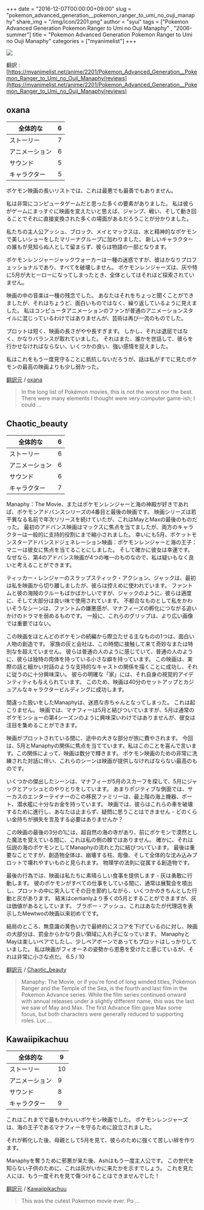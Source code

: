 +++
date = "2016-12-07T00:00:00+09:00"
slug = "pokemon_advanced_generation__pokemon_ranger_to_umi_no_ouji_manaphy"
share_img = "/img/icon/2201.png"
author = "syui"
tags = ["Pokemon Advanced Generation Pokemon Ranger to Umi no Ouji Manaphy" , "2006-summer"]
title = "Pokemon Advanced Generation Pokemon Ranger to Umi no Ouji Manaphy"
categories = ["myanimelist"]
+++

![](https://myanimelist.cdn-dena.com/images/anime/10/23168.jpg)


<!--more-->

翻訳 : [https://myanimelist.net/anime/2201/Pokemon_Advanced_Generation__Pokemon_Ranger_to_Umi_no_Ouji_Manaphy/reviews](https://myanimelist.net/anime/2201/Pokemon_Advanced_Generation__Pokemon_Ranger_to_Umi_no_Ouji_Manaphy/reviews)


## oxana



全体的な|  6
--- | ---
ストーリー|  7
アニメーション|  6
サウンド|  5
キャラクター|  5

ポケモン映画の長いリストでは、これは最悪でも最善でもありません。

私は非常にコンピュータゲームだと思った多くの要素がありました。 私は彼らがゲームにまっすぐに映画を変えたいと思えば、ジャンプ、戦い、そして動き回ることでそれに直接変換された多くの場面があるだろうことが分かりました。

私たちの主人公アッシュ、ブロック、メイとマックスは、水と精神的なポケモンで美しいショーをしたマリーナグループに加わりました。 新しいキャラクターの誰もが見知らぬ人として留まらず、彼らは物語の一部となります。

ポケモンレンジャージャックウォーカーは一種の迷惑ですが、彼はかなりプロフェッショナルであり、すべてを破壊しません。 ポケモンレンジャーズは、灰や特に5月が大ヒーローになってしまったとき、全体としてはそれほど探索されていません。

映画の中の音楽は一種の残念でした。 あなたはそれをちょっと聞くことができましたが、それはちょうど、面白いものではなく、繰り返しているように見えました。 私はコンピュータアニメーションのファンが普通のアニメーションスタイルに混じっているわけではありませんが、芸術は再び一流のものでした。

プロットは短く、映画の長さがやや長すぎます。 しかし、それは退屈ではなく、かなりバランスが取れていました。 それはまた、誰かを世話して、彼らを行かせなければならない、いくつかの良い、強い感情を捉えました。

私はこれをもう一度見守ることに抵抗しないだろうが、話は私がすでに見たポケモンの最高の映画よりも少し弱かった。

[翻訳元](https://myanimelist.net/reviews.php?id=34578) / [oxana](https://myanimelist.net/profile/oxana/reviews)


> In the long list of Pokémon movies, this is not the worst nor the best.    There were many elements I thought were very computer game-ish; I could  ...

## Chaotic_beauty



全体的な|  6
--- | ---
ストーリー|  6
アニメーション|  6
サウンド|  6
キャラクター|  7

Manaphy：The Movie、またはポケモンレンジャーと海の神殿が好きであれば、ポケモンアドバンスシリーズの4番目と最後の映画です。 映画シリーズは若干異なる名前で年次リリースを続けていたが、これはMayとMaxの最後のものだった。 最初のアドバンス映画はマックスに焦点を当てましたが、両方のキャラクターは一般的に支持的役割にまで縮小されました。 幸いにも5月、ポケットモンスターアドバンスドジェネレーション映画：ポケモンレンジャーと海の王子：マニーは彼女に焦点を当てることにしました。 そして確かに彼女は幸運です。なぜなら、第4のアドバンス映画が4つの唯一のものなので、私は疑いもなく良いと考えることができます。

ティッカー・レンジャーのスラップスティック・アクション、ジャックは、最初は私を映画から切り離しましたが、彼らは控えめに使われています。 ファントムと彼の海賊のクルーもばかばかしいですが、ジャックのように、彼らは適度に、そして大部分は良い味で使用されています。 不都合なものとして私をかわいそうなシーンは、ファントムの嫌悪感が、マナフィーズの孵化につながる追いかけのドラマを弱めるものです。 一般に、これらのグリップは、より広い画像では重要ではない。

この映画をほとんどのポケモンの続編から際立たせる主なものの1つは、面白い人物の創造です。 家族の灰と会社は、この時間に接触して来て奇妙なまたは特別なを超えていません。 彼らは普通の人のように感じていて、普通の人のように、彼らは独特の肉体を持っている小さな癖を持っています。 この映画は、実際の話と細かい対話のような支持的なキャストの関係を描くことに成功し、それに従うのに十分興味深い。 彼らの明確な「家」には、それ自身の視覚的アイデンティティも与えられています。 このため、映画は40分のセットアップとカジュアルなキャラクタービルディングに成功します。

間違った扱いをしたManaphyは、迷惑な赤ちゃんとなってしまった。 これは起こりません。 映画では、マナフィーは5月と結びついていますが、5月は通常のポケモンショーの第4シーズンのように興味深いわけではありませんが、彼女は注目を集めることができます。

映画がプロットされている間に、途中の大きな部分が旅に費やされます。 今回は、5月とManaphyの関係に焦点を当てています。私はこのことを喜んで言います。この関係によって、映画は数分で輝きます。 ポケモン映画のための非常に洗練された対話に伴い、これらのシーンは映画が提供しなければならない最高のものです。

いくつかの傑出したシーンは、マナフィーが5月のスカーフを探して、5月にジャックとアッシュとのやりとりをしています。 あまりポジティブな側面では、サーカスのエンターテイナーのこの移民ファミリーは、最上階の海上機器、ボート、潜水艦に十分なお金を持っています。 映画では、彼らはこれらの車を破壊するために進行し、あなたは止まらず、疑問に思うことはできません - どのくらい金持ちが損失を言及する必要はありませんか？

この映画の最後の3分の1には、超自然の海の寺があり、前にポケモンで漠然とした魔法を覚えている間に、これは私の側の棘ではありません。 確かに、それは伝説の海のポケモンとしてManaphyの流れと力に結びついています。 最後は重要なことですが、創造物全体は、崩壊する柱、彫像、そして全体的な沈み込みプロットで壊れやすいものと見られます。 物理学の法則に従属する創造物です。

最後の行為では、映画は私たちに素晴らしい食事を提供します - 灰は勇敢に行動します。 彼のポケモンがすべての仕事をしている間に、通常は展覧会を噴出し、プロットの中に突入してその日を節約しながら、いくつかのきちんとした行動と灰があります。 結末はcertianlyより多くの5月とすることができますが、灰は価値があるとしています。 ブラボー・アッシュ、これはあなたが代理店を表示したMewtwoの映画以来初めてです。

結局のところ、無意識の黄色い力で最終的にスコアを下げているのに対し、映画の大部分は、罰金からかなり良い領域に入れ子になっています。  ManaphyとMayは楽しいペアでしたし、少しベアボーンであってもプロットはしっかりしていました。 私は映画がフィオーネの姿勢から恩恵を受けたと感じているが、それは非常に小さな点だ。  6.5 / 10

[翻訳元](https://myanimelist.net/reviews.php?id=185412) / [Chaotic_beauty](https://myanimelist.net/profile/Chaotic_beauty/reviews)


> Manaphy: The Movie, or if you're fond of long winded titles, Pokémon Ranger and the Temple of the Sea, is the fourth and last film in the Pokemon Advance series. While the film series continued onward with annual releases under a slightly different name, this was the last we saw of May and Max. The first Advance film gave Max some focus, but both characters were generally reduced to supporting roles. Luc ...

## Kawaiipikachuu



全体的な|  9
--- | ---
ストーリー|  10
アニメーション|  9
サウンド|  8
キャラクター|  9

これはこれまでで最もかわいいポケモン映画でした。 ポケモンレンジャーズは、海の王子であるマナフィーを守るために設立されました。

それが孵化した後、母親として5月を見て、彼らのために強くて苦しい絆を作ります。

Manaphyを奪うために邪悪が来た後、Ashはもう一度主人公です。 この世代を知らない子供のために、これは灰がいかに来たかを示すでしょう。 これを見た人には、もう一度それを見て傷つけることはできませんでした！

[翻訳元](https://myanimelist.net/reviews.php?id=115441) / [Kawaiipikachuu](https://myanimelist.net/profile/Kawaiipikachuu/reviews)


> This was the cutest Pokemon movie ever. Po ...
